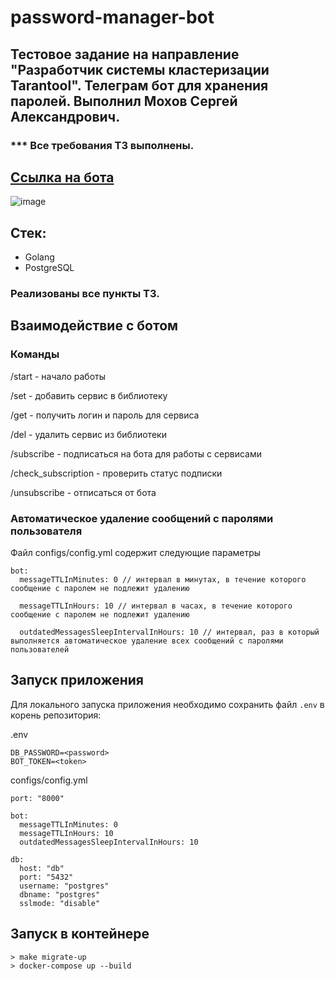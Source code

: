 # password-manager-bot

## Тестовое задание на направление "Разработчик системы кластеризации Tarantool". Телеграм бот для хранения паролей. Выполнил Мохов Сергей Александрович.

### *** Все требования ТЗ выполнены.

## [Ссылка на бота](https://t.me/password_manager_by_foxleren_bot)

![image](https://github.com/foxleren/OS_HW_4/assets/64990498/b49f9517-ce12-4bbf-b761-cc0149dc9f4b)

## Стек:
* Golang
* PostgreSQL

### Реализованы все пункты ТЗ.

## Взаимодействие с ботом

### Команды
/start - начало работы

/set - добавить сервис в библиотеку

/get - получить логин и пароль для сервиса

/del - удалить сервис из библиотеки

/subscribe - подписаться на бота для работы с сервисами

/check_subscription - проверить статус подписки

/unsubscribe - отписаться от бота

### Автоматическое удаление сообщений с паролями пользователя
Файл configs/config.yml содержит следующие параметры
```
bot:
  messageTTLInMinutes: 0 // интервал в минутах, в течение которого сообщение с паролем не подлежит удалению

  messageTTLInHours: 10 // интервал в часах, в течение которого сообщение с паролем не подлежит удалению

  outdatedMessagesSleepIntervalInHours: 10 // интервал, раз в который выполняется автоматическое удаление всех сообщений с паролями пользователей
```

## Запуск приложения

Для локального запуска приложения необходимо сохранить файл ```.env``` в корень репозитория:

.env
```
DB_PASSWORD=<password>
BOT_TOKEN=<token>
```

configs/config.yml
```
port: "8000"

bot:
  messageTTLInMinutes: 0
  messageTTLInHours: 10
  outdatedMessagesSleepIntervalInHours: 10

db:
  host: "db"
  port: "5432"
  username: "postgres"
  dbname: "postgres"
  sslmode: "disable"
```

## Запуск в контейнере
```
> make migrate-up
> docker-compose up --build
```
